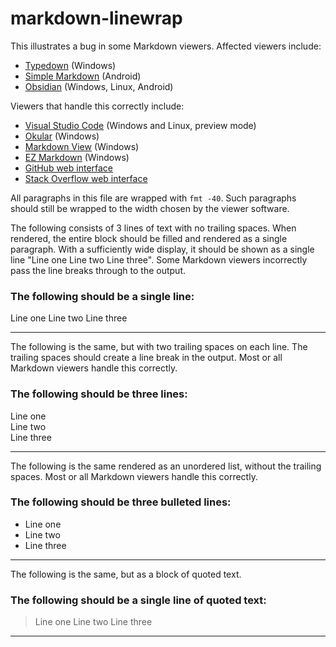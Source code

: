 # markdown-linewrap

This illustrates a bug in some Markdown
viewers.  Affected viewers include:

- [Typedown](https://apps.microsoft.com/detail/9p8tcw4h2hb4?hl=en-US&gl=US) (Windows)
- [Simple Markdown](https://play.google.com/store/apps/details?id=com.wbrawner.simplemarkdown) (Android)
- [Obsidian](https://obsidian.md/) (Windows, Linux, Android)

Viewers that handle this correctly include:

- [Visual Studio Code](https://code.visualstudio.com/) (Windows and Linux, preview mode)
- [Okular](https://okular.kde.org/) (Windows)
- [Markdown View](https://apps.microsoft.com/detail/9pj021lr0m3g?hl=en-US&gl=US) (Windows)
- [EZ Markdown](https://apps.ape-apps.com/ez-markdown/) (Windows)
- [GitHub web interface](https://github.com/Keith-S-Thompson/markdown-linewrap)
- [Stack Overflow web interface](https://stackoverflow.com/)

All paragraphs in this file are wrapped
with `fmt -40`.  Such paragraphs should
still be wrapped to the width chosen
by the viewer software.

The following consists of 3 lines
of text with no trailing spaces.
When rendered, the entire block should
be filled and rendered as a single
paragraph.  With a sufficiently wide
display, it should be shown as a single
line "Line one Line two Line three".
Some Markdown viewers incorrectly pass
the line breaks through to the output.

### The following should be a single line:

Line one
Line two
Line three

---

The following is the same, but with
two trailing spaces on each line.
The trailing spaces should create a
line break in the output.  Most or all
Markdown viewers handle this correctly.

### The following should be three lines:

Line one  
Line two  
Line three  

---

The following is the same rendered as
an unordered list, without the trailing
spaces.  Most or all Markdown viewers
handle this correctly.

### The following should be three bulleted lines:

- Line one
- Line two
- Line three

---

The following is the same, but as a
block of quoted text.

### The following should be a single line of quoted text:

> Line one
> Line two
> Line three

---
